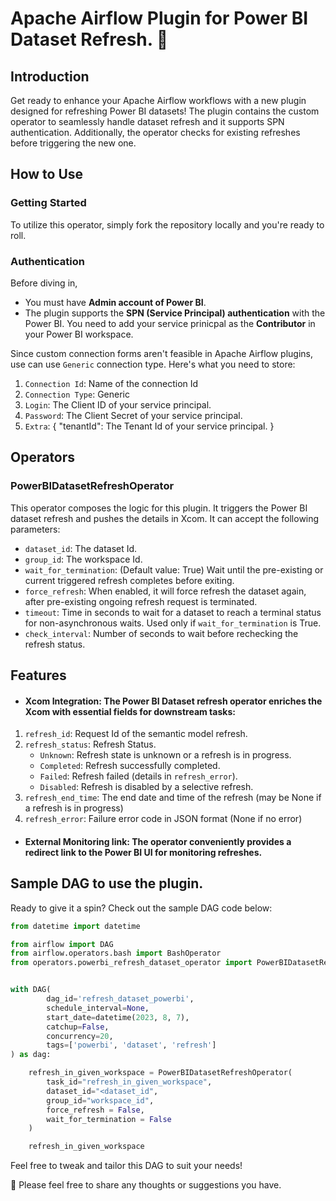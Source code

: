 # Apache Airflow Plugin for Power BI Dataset Refresh. 🚀

## Introduction
Get ready to enhance your Apache Airflow workflows with a new plugin designed for refreshing Power BI datasets! The plugin contains the custom operator to seamlessly handle dataset refresh and it supports SPN authentication. Additionally, the operator checks for existing refreshes before triggering the new one.

## How to Use
### Getting Started
To utilize this operator, simply fork the repository locally and you're ready to roll.

### Authentication
Before diving in,
* You must have <strong>Admin account of Power BI</strong>.
* The plugin supports the <strong>SPN (Service Principal) authentication</strong> with the Power BI. You need to add your service prinicpal as the <strong>Contributor</strong> in your Power BI workspace.

Since custom connection forms aren't feasible in Apache Airflow plugins, use can use `Generic` connection type. Here's what you need to store:
1. `Connection Id`: Name of the connection Id
2. `Connection Type`: Generic
3. `Login`: The Client ID of your service principal.
4. `Password`: The Client Secret of your service principal.
3. `Extra`: {
    "tenantId": The Tenant Id of your service principal.
}

## Operators
### PowerBIDatasetRefreshOperator
This operator composes the logic for this plugin. It triggers the Power BI dataset refresh and pushes the details in Xcom. It can accept the following parameters:

* `dataset_id`: The dataset Id.
* `group_id`: The workspace Id.
* `wait_for_termination`: (Default value: True) Wait until the pre-existing or current triggered refresh completes before exiting.
* `force_refresh`: When enabled, it will force refresh the dataset again, after pre-existing ongoing refresh request is terminated.
* `timeout`: Time in seconds to wait for a dataset to reach a terminal status for non-asynchronous waits. Used only if ``wait_for_termination`` is True.
* `check_interval`: Number of seconds to wait before rechecking the refresh status.

## Features
* #### Xcom Integration: The Power BI Dataset refresh operator enriches the Xcom with essential fields for downstream tasks:
1. `refresh_id`: Request Id of the  semantic model refresh.
2. `refresh_status`: Refresh Status.
    * `Unknown`: Refresh state is unknown or a refresh is in progress.
    * `Completed`: Refresh successfully completed.
    * `Failed`: Refresh failed (details in `refresh_error`).
    * `Disabled`: Refresh is disabled by a selective refresh.
3. `refresh_end_time`: The end date and time of the refresh (may be None if a refresh is in progress)
4. `refresh_error`: Failure error code in JSON format (None if no error)

* #### External Monitoring link: The operator conveniently provides a redirect link to the Power BI UI for monitoring refreshes.

## Sample DAG to use the plugin.

Ready to give it a spin? Check out the sample DAG code below:

```python
from datetime import datetime

from airflow import DAG
from airflow.operators.bash import BashOperator
from operators.powerbi_refresh_dataset_operator import PowerBIDatasetRefreshOperator


with DAG(
        dag_id='refresh_dataset_powerbi',
        schedule_interval=None,
        start_date=datetime(2023, 8, 7),
        catchup=False,
        concurrency=20,
        tags=['powerbi', 'dataset', 'refresh']
) as dag:

    refresh_in_given_workspace = PowerBIDatasetRefreshOperator(
        task_id="refresh_in_given_workspace",
        dataset_id="<dataset_id",
        group_id="workspace_id",
        force_refresh = False,
        wait_for_termination = False
    )

    refresh_in_given_workspace

```
Feel free to tweak and tailor this DAG to suit your needs!

🌟 Please feel free to share any thoughts or suggestions you have.
